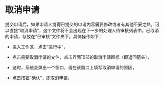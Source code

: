 # 取消申请
提交申请后，如果申请人觉得已提交的申请内容需要修改或者有其他不妥之处，可以直接“取消申请”，这个文件将不会出现在下一步的处理人待审核列表中。已取消的申请，存放在“已审核”文件夹下。具体操作如下：

- 进入工作区，点击“进行中”，

- 点击需要取消申请的文件，点击界面顶部的取消申请图标（即返回箭头），

- 这时，系统会弹出一个窗口，请在该窗口上填写取消申请的原因，

- 点击按钮“确认”，即取消申请。
